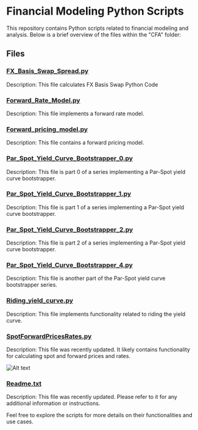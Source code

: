 # Financial Modeling Python Scripts

This repository contains Python scripts related to financial modeling and analysis. Below is a brief overview of the files within the "CFA" folder:

## Files

### [FX_Basis_Swap_Spread.py](CFA/FX_Basis_Swap_Spread.py)

Description: This file calculates FX Basis Swap Python Code

### [Forward_Rate_Model.py](CFA/Forward_Rate_Model.py)

Description: This file implements a forward rate model.

### [Forward_pricing_model.py](CFA/Forward_pricing_model.py)

Description: This file contains a forward pricing model.

### [Par_Spot_Yield_Curve_Bootstrapper_0.py](CFA/Par_Spot_Yield_Curve_Bootstrapper_0.py)

Description: This file is part 0 of a series implementing a Par-Spot yield curve bootstrapper.

### [Par_Spot_Yield_Curve_Bootstrapper_1.py](CFA/Par_Spot_Yield_Curve_Bootstrapper_1.py)

Description: This file is part 1 of a series implementing a Par-Spot yield curve bootstrapper.

### [Par_Spot_Yield_Curve_Bootstrapper_2.py](CFA/Par_Spot_Yield_Curve_Bootstrapper_2.py)

Description: This file is part 2 of a series implementing a Par-Spot yield curve bootstrapper.

### [Par_Spot_Yield_Curve_Bootstrapper_4.py](CFA/Par_Spot_Yield_Curve_Bootstrapper_4.py)

Description: This file is another part of the Par-Spot yield curve bootstrapper series.

### [Riding_yield_curve.py](CFA/Riding_yield_curve.py)

Description: This file implements functionality related to riding the yield curve.

### [SpotForwardPricesRates.py](CFA/SpotForwardPricesRates.py)

Description: This file was recently updated. It likely contains functionality for calculating spot and forward prices and rates.

![Alt text](relative%20https://github.com/veridelisi/PythonShortCodes/new/main/CFA/Graph/sofrzerocurve.jpg?raw=true "Title")


### [Readme.txt](CFA/Readme.txt)

Description: This file was recently updated. Please refer to it for any additional information or instructions.

Feel free to explore the scripts for more details on their functionalities and use cases.

